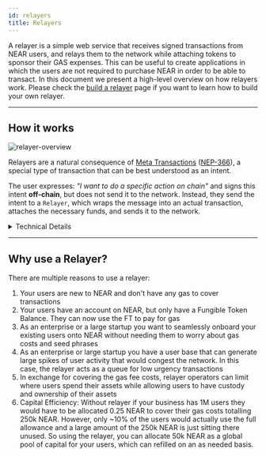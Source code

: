 ```yaml
---
id: relayers
title: Relayers
---
```


A relayer is a simple web service that receives signed transactions from NEAR users, and relays them to the network while attaching tokens to sponsor their GAS expenses. This can be useful to create applications in which the users are not required to purchase NEAR in order to be able to transact. In this document we present a high-level overview on how relayers work. Please check the [build a relayer](../../2.develop/relayers/welcome.md) page if you want to learn how to build your own relayer.

***

## How it works

![relayer-overview](/docs/assets/welcome-pages/relayer-overview.png)

Relayers are a natural consequence of [Meta Transactions](meta-tx.md) ([NEP-366](https://github.com/near/NEPs/blob/master/neps/nep-0366.md)), a special type of transaction that can be best understood as an intent.

The user expresses: _"I want to do a specific action on chain"_ and signs this intent **off-chain**, but does not send it to the network. Instead, they send the intent to a `Relayer`, which wraps the message into an actual transaction, attaches the necessary funds, and sends it to the network.

<details>
<summary> Technical Details </summary>

Technically, the end user (client) creates a `SignedDelegateAction` that contains the data necessary to construct a `Transaction`, signs the `SignedDelegateAction` using their key, and send it to  the relayer service.

When the request is received, the relayer uses its own key to sign a `Transaction` using the fields in the `SignedDelegateAction` as input to create a `SignedTransaction`.

The `SignedTransaction` is then sent to the network via RPC call, and the result is sent back to the client. The `Transaction` is executed in such a way that the relayer pays the GAS fees, but all actions are executed as if the user had sent the transaction.

</details>

***

## Why use a Relayer?

There are multiple reasons to use a relayer:

1. Your users are new to NEAR and don't have any gas to cover transactions
2. Your users have an account on NEAR, but only have a Fungible Token Balance. They can now use the FT to pay for gas
3. As an enterprise or a large startup you want to seamlessly onboard your existing users onto NEAR without needing them to worry about gas costs and seed phrases
4. As an enterprise or large startup you have a user base that can generate large spikes of user activity that would congest the network. In this case, the relayer acts as a queue for low urgency transactions
5. In exchange for covering the gas fee costs, relayer operators can limit where users spend their assets while allowing users to have custody and ownership of their assets
6. Capital Efficiency: Without relayer if your business has 1M users they would have to be allocated 0.25 NEAR to cover their gas costs totalling 250k NEAR. However, only \~10% of the users would actually use the full allowance and a large amount of the 250k NEAR is just sitting there unused. So using the relayer, you can allocate 50k NEAR as a global pool of capital for your users, which can refilled on an as needed basis.
